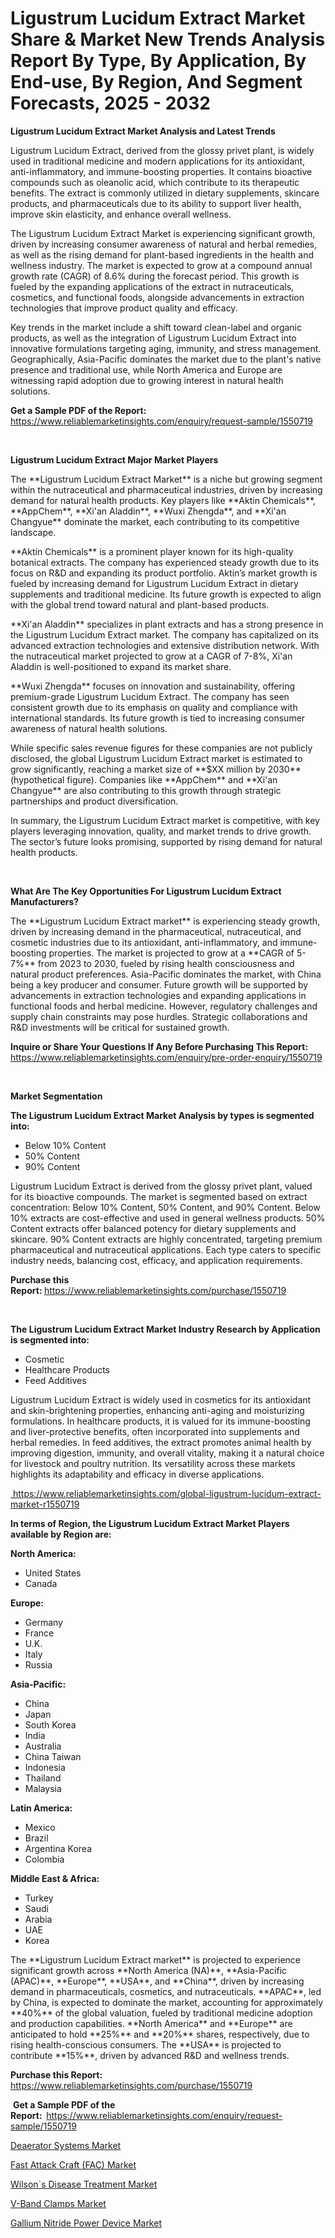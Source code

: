 <p><h1>Ligustrum Lucidum Extract Market Share & Market New Trends Analysis Report By Type, By Application, By End-use, By Region, And Segment Forecasts, 2025 - 2032</h1></p><p><strong>Ligustrum Lucidum Extract Market Analysis and Latest Trends</strong></p>
<p><p>Ligustrum Lucidum Extract, derived from the glossy privet plant, is widely used in traditional medicine and modern applications for its antioxidant, anti-inflammatory, and immune-boosting properties. It contains bioactive compounds such as oleanolic acid, which contribute to its therapeutic benefits. The extract is commonly utilized in dietary supplements, skincare products, and pharmaceuticals due to its ability to support liver health, improve skin elasticity, and enhance overall wellness.</p><p>The Ligustrum Lucidum Extract Market is experiencing significant growth, driven by increasing consumer awareness of natural and herbal remedies, as well as the rising demand for plant-based ingredients in the health and wellness industry. The market is expected to grow at a compound annual growth rate (CAGR) of 8.6% during the forecast period. This growth is fueled by the expanding applications of the extract in nutraceuticals, cosmetics, and functional foods, alongside advancements in extraction technologies that improve product quality and efficacy.</p><p>Key trends in the market include a shift toward clean-label and organic products, as well as the integration of Ligustrum Lucidum Extract into innovative formulations targeting aging, immunity, and stress management. Geographically, Asia-Pacific dominates the market due to the plant's native presence and traditional use, while North America and Europe are witnessing rapid adoption due to growing interest in natural health solutions.</p></p>
<p><strong>Get a Sample PDF of the Report:&nbsp;</strong> <a href="https://www.reliablemarketinsights.com/enquiry/request-sample/1550719?utm_campaign=1948&utm_medium=2&utm_source=Github&utm_content=ia&utm_term=25012025&utm_id=ligustrum-lucidum-extract">https://www.reliablemarketinsights.com/enquiry/request-sample/1550719</a></p>
<p>&nbsp;</p>
<p><strong>Ligustrum Lucidum Extract Major Market Players</strong></p>
<p><p>The **Ligustrum Lucidum Extract Market** is a niche but growing segment within the nutraceutical and pharmaceutical industries, driven by increasing demand for natural health products. Key players like **Aktin Chemicals**, **AppChem**, **Xi'an Aladdin**, **Wuxi Zhengda**, and **Xi'an Changyue** dominate the market, each contributing to its competitive landscape.</p><p>**Aktin Chemicals** is a prominent player known for its high-quality botanical extracts. The company has experienced steady growth due to its focus on R&D and expanding its product portfolio. Aktin’s market growth is fueled by increasing demand for Ligustrum Lucidum Extract in dietary supplements and traditional medicine. Its future growth is expected to align with the global trend toward natural and plant-based products.</p><p>**Xi'an Aladdin** specializes in plant extracts and has a strong presence in the Ligustrum Lucidum Extract market. The company has capitalized on its advanced extraction technologies and extensive distribution network. With the nutraceutical market projected to grow at a CAGR of 7-8%, Xi'an Aladdin is well-positioned to expand its market share.</p><p>**Wuxi Zhengda** focuses on innovation and sustainability, offering premium-grade Ligustrum Lucidum Extract. The company has seen consistent growth due to its emphasis on quality and compliance with international standards. Its future growth is tied to increasing consumer awareness of natural health solutions.</p><p>While specific sales revenue figures for these companies are not publicly disclosed, the global Ligustrum Lucidum Extract market is estimated to grow significantly, reaching a market size of **$XX million by 2030** (hypothetical figure). Companies like **AppChem** and **Xi'an Changyue** are also contributing to this growth through strategic partnerships and product diversification.</p><p>In summary, the Ligustrum Lucidum Extract market is competitive, with key players leveraging innovation, quality, and market trends to drive growth. The sector’s future looks promising, supported by rising demand for natural health products.</p></p>
<p>&nbsp;</p>
<p><strong>What Are The Key Opportunities For Ligustrum Lucidum Extract Manufacturers?</strong></p>
<p><p>The **Ligustrum Lucidum Extract market** is experiencing steady growth, driven by increasing demand in the pharmaceutical, nutraceutical, and cosmetic industries due to its antioxidant, anti-inflammatory, and immune-boosting properties. The market is projected to grow at a **CAGR of 5-7%** from 2023 to 2030, fueled by rising health consciousness and natural product preferences. Asia-Pacific dominates the market, with China being a key producer and consumer. Future growth will be supported by advancements in extraction technologies and expanding applications in functional foods and herbal medicine. However, regulatory challenges and supply chain constraints may pose hurdles. Strategic collaborations and R&D investments will be critical for sustained growth.</p></p>
<p><strong>Inquire or Share Your Questions If Any Before Purchasing This Report:</strong> <a href="https://www.reliablemarketinsights.com/enquiry/pre-order-enquiry/1550719?utm_campaign=1948&utm_medium=2&utm_source=Github&utm_content=ia&utm_term=25012025&utm_id=ligustrum-lucidum-extract">https://www.reliablemarketinsights.com/enquiry/pre-order-enquiry/1550719</a></p>
<p>&nbsp;</p>
<p><strong>Market Segmentation</strong></p>
<p><strong>The Ligustrum Lucidum Extract Market Analysis by types is segmented into:</strong></p>
<p><ul><li>Below 10% Content</li><li>50% Content</li><li>90% Content</li></ul></p>
<p><p>Ligustrum Lucidum Extract is derived from the glossy privet plant, valued for its bioactive compounds. The market is segmented based on extract concentration: Below 10% Content, 50% Content, and 90% Content. Below 10% extracts are cost-effective and used in general wellness products. 50% Content extracts offer balanced potency for dietary supplements and skincare. 90% Content extracts are highly concentrated, targeting premium pharmaceutical and nutraceutical applications. Each type caters to specific industry needs, balancing cost, efficacy, and application requirements.</p></p>
<p><strong>Purchase this Report:&nbsp;</strong><a href="https://www.reliablemarketinsights.com/purchase/1550719?utm_campaign=1948&utm_medium=2&utm_source=Github&utm_content=ia&utm_term=25012025&utm_id=ligustrum-lucidum-extract">https://www.reliablemarketinsights.com/purchase/1550719</a></p>
<p>&nbsp;</p>
<p><strong>The Ligustrum Lucidum Extract Market Industry Research by Application is segmented into:</strong></p>
<p><ul><li>Cosmetic</li><li>Healthcare Products</li><li>Feed Additives</li></ul></p>
<p><p>Ligustrum Lucidum Extract is widely used in cosmetics for its antioxidant and skin-brightening properties, enhancing anti-aging and moisturizing formulations. In healthcare products, it is valued for its immune-boosting and liver-protective benefits, often incorporated into supplements and herbal remedies. In feed additives, the extract promotes animal health by improving digestion, immunity, and overall vitality, making it a natural choice for livestock and poultry nutrition. Its versatility across these markets highlights its adaptability and efficacy in diverse applications.</p></p>
<p><a href="https://www.reliablemarketinsights.com/global-ligustrum-lucidum-extract-market-r1550719?utm_campaign=1948&utm_medium=2&utm_source=Github&utm_content=ia&utm_term=25012025&utm_id=ligustrum-lucidum-extract">&nbsp;https://www.reliablemarketinsights.com/global-ligustrum-lucidum-extract-market-r1550719</a></p>
<p><strong>In terms of Region, the Ligustrum Lucidum Extract Market Players available by Region are:</strong></p>
<p>
    <p> <strong> North America: </strong>
        <ul>
            <li>United States</li>
            <li>Canada</li>
        </ul>
        </p> 
    <p> <strong> Europe: </strong>
        <ul>
            <li>Germany</li>
            <li>France</li>
            <li>U.K.</li>
            <li>Italy</li>
            <li>Russia</li>
        </ul>
        </p> 
    <p> <strong> Asia-Pacific: </strong>
        <ul>
            <li>China</li>
            <li>Japan</li>
            <li>South Korea</li>
            <li>India</li>
            <li>Australia</li>
            <li>China Taiwan</li>
            <li>Indonesia</li>
            <li>Thailand</li>
            <li>Malaysia</li>
        </ul>
        </p> 
    <p> <strong> Latin America: </strong>
        <ul>
            <li>Mexico</li>
            <li>Brazil</li>
            <li>Argentina Korea</li>
            <li>Colombia</li>
        </ul>
        </p> 
    <p> <strong> Middle East & Africa: </strong>
        <ul>
            <li>Turkey</li>
            <li>Saudi</li>
            <li>Arabia</li>
            <li>UAE</li>
            <li>Korea</li>
        </ul>
    </p>
    </p>
<p><p>The **Ligustrum Lucidum Extract market** is projected to experience significant growth across **North America (NA)**, **Asia-Pacific (APAC)**, **Europe**, **USA**, and **China**, driven by increasing demand in pharmaceuticals, cosmetics, and nutraceuticals. **APAC**, led by China, is expected to dominate the market, accounting for approximately **40%** of the global valuation, fueled by traditional medicine adoption and production capabilities. **North America** and **Europe** are anticipated to hold **25%** and **20%** shares, respectively, due to rising health-conscious consumers. The **USA** is projected to contribute **15%**, driven by advanced R&D and wellness trends.</p></p>
<p><strong>Purchase this Report: </strong><a href="https://www.reliablemarketinsights.com/purchase/1550719?utm_campaign=1948&utm_medium=2&utm_source=Github&utm_content=ia&utm_term=25012025&utm_id=ligustrum-lucidum-extract">https://www.reliablemarketinsights.com/purchase/1550719</a></p>
<p>&nbsp;<strong>Get a Sample PDF of the Report:&nbsp;&nbsp;</strong><a href="https://www.reliablemarketinsights.com/enquiry/request-sample/1550719?utm_campaign=1948&utm_medium=2&utm_source=Github&utm_content=ia&utm_term=25012025&utm_id=ligustrum-lucidum-extract">https://www.reliablemarketinsights.com/enquiry/request-sample/1550719</a></p>
<p><strong></strong></p>
<p><p><a href="https://www.linkedin.com/pulse/deaerator-systems-market-size-types-share-forecast-research-rui4e?utm_campaign=1948&utm_medium=2&utm_source=Github&utm_content=ia&utm_term=25012025&utm_id=ligustrum-lucidum-extract">Deaerator Systems Market</a></p><p><a href="https://www.linkedin.com/pulse/forecasting-fast-attack-craft-fac-market-success-key-factors-g5dse?utm_campaign=1948&utm_medium=2&utm_source=Github&utm_content=ia&utm_term=25012025&utm_id=ligustrum-lucidum-extract">Fast Attack Craft (FAC) Market</a></p><p><a href="https://www.linkedin.com/pulse/wilsons-disease-treatment-market-overview-regional-outlook-competitive-apjgc?utm_campaign=1948&utm_medium=2&utm_source=Github&utm_content=ia&utm_term=25012025&utm_id=ligustrum-lucidum-extract">Wilson`s Disease Treatment Market</a></p><p><a href="https://www.linkedin.com/pulse/v-band-clamps-market-size-share-analysis-2025-2032-segmentation-l50le?utm_campaign=1948&utm_medium=2&utm_source=Github&utm_content=ia&utm_term=25012025&utm_id=ligustrum-lucidum-extract">V-Band Clamps Market</a></p><p><a href="https://www.linkedin.com/pulse/revenue-market-growth-projections-gallium-nitride-power-device-hbbwc?utm_campaign=1948&utm_medium=2&utm_source=Github&utm_content=ia&utm_term=25012025&utm_id=ligustrum-lucidum-extract">Gallium Nitride Power Device Market</a></p></p>